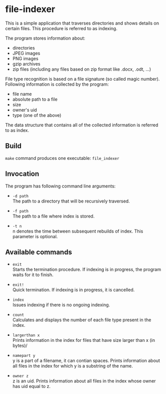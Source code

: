 # file-indexer
This is a simple application that traverses directories and shows details on certain files.
This procedure is referred to as indexing.

The program stores information about:
* directories
* JPEG images
* PNG images
* gzip archives
* zip files (including any files based on zip format like .docx, .odt, ...)

File type recognition is based on a file signature (so called magic number).</br>
Following information is collected by the program:
* file name
* absolute path to a file
* size
* owner's uid
* type (one of the above)

The data structure that contains all of the collected information is referred to as index.

## Build
`make` command produces one executable: `file_indexer`

## Invocation
The program has following command line arguments:
* `-d path`<br/>
   The path to a directory that will be recursively traversed.
   
* `-f path`<br/>
   The path to a file where index is stored.

* `-t n`<br/>
   n denotes the time between subsequent rebuilds of index. This parameter is optional.

## Available commands
* `exit`<br/>
   Starts the termination procedure. If indexing is in progress, the program waits for it to finish.
   
* `exit!`<br/>
   Quick termination. If indexing is in progress, it is cancelled.
   
* `index`<br/>
   Issues indexing if there is no ongoing indexing.

* `count`<br/>
   Calculates and displays the number of each file type present in the index.
   
* `largerthan x`<br/>
   Prints information in the index for files that have size larger than x (in bytes)/
   
* `namepart y`<br/>
   y is a part of a filename, it can contian spaces. Prints information about all files in the index for which y is a substring of the name.
   
* `owner z`<br/>
   z is an uid. Prints information about all files in the index whose owner has uid equal to z.
   
